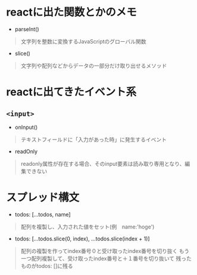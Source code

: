 # reactに出た関数とかのメモ
- parseInt()
>文字列を整数に変換するJavaScriptのグローバル関数
- slice()
>文字列や配列などからデータの一部分だけ取り出せるメソッド

# reactに出てきたイベント系
## `<input>`
- onInput()
>テキストフィールドに「入力があった時」に発生するイベント
- readOnly
>readonly属性が存在する場合、そのinput要素は読み取り専用となり、編集できない

# スプレッド構文
- todos: [...todos, name]
>配列を複製し、入力された値をセット(例　name:'hoge')

- todos: [...todos.slice(0, index), ...todos.slice(index + 1)]
>配列の複製を作ってindex番号０と受け取ったindex番号を切り抜く
もう一つ配列複製して、受け取ったindex番号と＋１番号を切り抜いて
残ったものがtodos: []に残る
